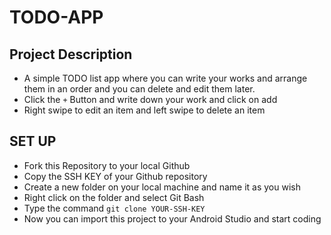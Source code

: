 # TODO-APP
 
## Project Description
 * A simple TODO list app where you can write your works and arrange them in an order and you can delete and edit them later.
 * Click the `+` Button and write down your work and click on add
 * Right swipe to edit an item and left swipe to delete an item
## SET UP
 * Fork this Repository to your local Github
 * Copy the SSH KEY of your Github repository
 * Create a new folder on your local machine and name it as you wish
 * Right click on the folder and select Git Bash
 * Type the command ` git clone YOUR-SSH-KEY `
 * Now you can import this project to your Android Studio and start coding
 
